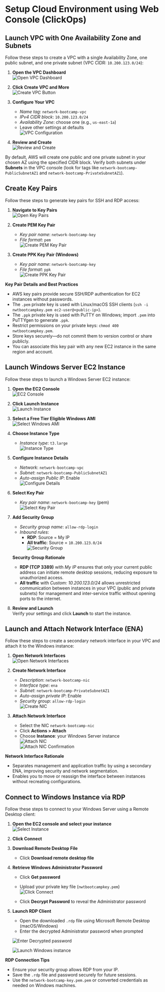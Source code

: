 # Setup Cloud Environment using Web Console (ClickOps)

## Launch VPC with One Availability Zone and Subnets

Follow these steps to create a VPC with a single Availability Zone, one public subnet, and one private subnet (VPC CIDR: `10.200.123.0/24`):

1. **Open the VPC Dashboard**  
   ![Open VPC Dashboard](screenshots/create-vpc-1.png)

2. **Click Create VPC and More**  
   ![Create VPC Button](screenshots/create-vpc-2.png)

3. **Configure Your VPC**  
   - _Name tag_: `network-bootcamp-vpc`  
   - _IPv4 CIDR block_: `10.200.123.0/24`  
   - _Availability Zone_: choose one (e.g., `us-east-1a`)  
   - Leave other settings at defaults  
   ![VPC Configuration](screenshots/create-vpc-3.png)

4. **Review and Create**  
   ![Review and Create](screenshots/create-vpc-4.png)

By default, AWS will create one public and one private subnet in your chosen AZ using the specified CIDR block. Verify both subnets under **Subnets** in the VPC console (look for tags like `network-bootcamp-PublicSubnetAZ1` and `network-bootcamp-PrivateSubnetAZ1`).

## Create Key Pairs

Follow these steps to generate key pairs for SSH and RDP access:

1. **Navigate to Key Pairs**  
   ![Open Key Pairs](screenshots/create-keypair-pem.png)

2. **Create PEM Key Pair**  
   - _Key pair name_: `network-bootcamp-key`  
   - _File format_: `pem`  
   ![Create PEM Key Pair](screenshots/create-keypair-pem.png)

3. **Create PPK Key Pair (Windows)**  
   - _Key pair name_: `network-bootcamp-key`  
   - _File format_: `ppk`  
   ![Create PPK Key Pair](screenshots/create-keypair-ppk.png)

**Key Pair Details and Best Practices**  
- AWS key pairs provide secure SSH/RDP authentication for EC2 instances without passwords.  
- The `.pem` private key is used with Linux/macOS SSH clients (`ssh -i nwtbootcampkey.pem ec2-user@<public-ip>`).  
- The `.ppk` private key is used with PuTTY on Windows; import `.pem` into PuTTYgen to generate `.ppk`.  
- Restrict permissions on your private keys: `chmod 400 nwtbootcampkey.pem`.  
- Store keys securely—do not commit them to version control or share publicly.  
- You can associate this key pair with any new EC2 instance in the same region and account.  

## Launch Windows Server EC2 Instance

Follow these steps to launch a Windows Server EC2 instance:

1. **Open the EC2 Console**  
   ![EC2 Console](screenshots/create-windows-server-1.png)

2. **Click Launch Instance**  
   ![Launch Instance](screenshots/create-windows-server-2.png)

3. **Select a Free Tier Eligible Windows AMI**  
   ![Select Windows AMI](screenshots/create-windows-server-3.png)

4. **Choose Instance Type**  
   - _Instance type_: `t3.large`  
   ![Instance Type](screenshots/create-windows-server-4.png)

5. **Configure Instance Details**  
   - _Network_: `network-bootcamp-vpc`  
   - _Subnet_: `network-bootcamp-PublicSubnetAZ1`  
   - _Auto-assign Public IP_: Enable  
   ![Configure Details](screenshots/create-windows-server-5.png)

6. **Select Key Pair**  
   - _Key pair name_: `network-bootcamp-key` (pem)  
   ![Select Key Pair](screenshots/create-keypair-pem.png)

7. **Add Security Group**  
   - _Security group name_: `allow-rdp-login`  
   - _Inbound rules_:  
     - **RDP**: Source = My IP  
     - **All traffic**: Source = `10.200.123.0/24`  
   ![Security Group](screenshots/create-windows-server-5.png)

   **Security Group Rationale**  
   - **RDP (TCP 3389)** with _My IP_ ensures that only your current public address can initiate remote desktop sessions, reducing exposure to unauthorized access.  
   - **All traffic** with _Custom: 10.200.123.0/24_ allows unrestricted communication between instances in your VPC (public and private subnets) for management and inter-service traffic without opening ports to the internet.

8. **Review and Launch**  
   Verify your settings and click **Launch** to start the instance.

## Launch and Attach Network Interface (ENA)

Follow these steps to create a secondary network interface in your VPC and attach it to the Windows instance:

1. **Open Network Interfaces**  
   ![Open Network Interfaces](screenshots/create-windows-server-nic-1.png)

2. **Create Network Interface**  
   - _Description_: `network-bootcamp-nic`  
   - _Interface type_: `ena`  
   - _Subnet_: `network-bootcamp-PrivateSubnetAZ1`  
   - _Auto-assign private IP_: Enable  
   - _Security group_: `allow-rdp-login`  
   ![Create NIC](screenshots/create-windows-server-nic-2.png)

3. **Attach Network Interface**  
   - Select the NIC `network-bootcamp-nic`  
   - Click **Actions > Attach**  
   - Choose **Instance**: your Windows Server instance  
   ![Attach NIC](screenshots/attach-network-interface-windows-box.png)  
   ![Attach NIC Confirmation](screenshots/attach-network-interface-windows-box-2.png)

**Network Interface Rationale**  
- Separates management and application traffic by using a secondary ENA, improving security and network segmentation.  
- Enables you to move or reassign the interface between instances without recreating configurations.

## Connect to Windows Instance via RDP

Follow these steps to connect to your Windows Server using a Remote Desktop client:

1. **Open the EC2 console and select your instance**  
   ![Select Instance](screenshots/connect-rdp-1.png)

2. **Click Connect**  
   

3. **Download Remote Desktop File**  
   - Click **Download remote desktop file**  
   

4. **Retrieve Windows Administrator Password**  
   - Click **Get password**  
   - Upload your private key file (`nwtbootcampkey.pem`)  
   ![Click Connect](screenshots/connect-rdp-2.png)

   - Click **Decrypt Password** to reveal the Administrator password  

5. **Launch RDP Client**  
   - Open the downloaded `.rdp` file using Microsoft Remote Desktop (macOS/Windows)  
   - Enter the decrypted Administrator password when prompted  

   ![Enter Decrypted password](screenshots/connect-rdp-3.png)

   ![Launch Windows instance](screenshots/connect-rdp-4.png)

**RDP Connection Tips**  
- Ensure your security group allows RDP from your IP.  
- Save the `.rdp` file and password securely for future sessions.  
- Use the `network-bootcamp-key.pem.pem` or converted credentials as needed on Windows machines.

